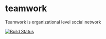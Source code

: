 # teamwork
Teamwork is organizational level social network

[![Build Status](https://travis-ci.org/apetugideon/teamwork.svg?branch=master)](https://travis-ci.org/apetugideon/teamwork)
